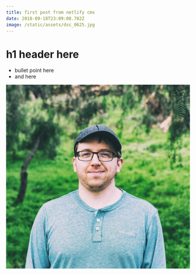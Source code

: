 ```yaml
---
title: first post from netlify cms
date: 2018-09-18T23:09:08.782Z
image: /static/assets/dsc_0625.jpg
---
```

# h1 header here

* bullet point here
* and here

![drew profile](/static/assets/drew.jpg)
